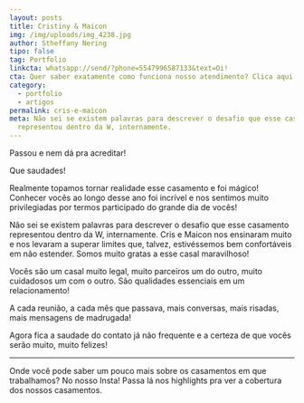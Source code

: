 ```yaml
---
layout: posts
title: Cristiny & Maicon
img: /img/uploads/img_4238.jpg
author: Stheffany Nering
tipo: false
tag: Portfolio
linkcta: whatsapp://send/?phone=5547996587133&text=Oi!
cta: Quer saber exatamente como funciona nosso atendimento? Clica aqui!
category:
  - portfolio
  - artigos
permalink: cris-e-maicon
meta: Não sei se existem palavras para descrever o desafio que esse casamento
  representou dentro da W, internamente.
---
```

Passou e nem dá pra acreditar!

Que saudades!

Realmente topamos tornar realidade esse casamento e foi mágico! Conhecer vocês ao longo desse ano foi incrível e nos sentimos muito privilegiadas por termos participado do grande dia de vocês!

Não sei se existem palavras para descrever o desafio que esse casamento representou dentro da W, internamente. Cris e Maicon nos ensinaram muito e nos levaram a superar limites que, talvez, estivéssemos bem confortáveis em não estender. Somos muito gratas a esse casal maravilhoso!

Vocês são um casal muito legal, muito parceiros um do outro, muito cuidadosos um com o outro. São qualidades essenciais em um relacionamento!

A cada reunião, a cada mês que passava, mais conversas, mais risadas, mais mensagens de madrugada!

Agora fica a saudade do contato já não frequente e a certeza de que vocês serão muito, muito felizes!

- - -

Onde você pode saber um pouco mais sobre os casamentos em que trabalhamos? No nosso Insta! Passa lá nos highlights pra ver a cobertura dos nossos casamentos.